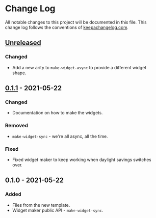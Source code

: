 # Change Log
All notable changes to this project will be documented in this file. This change log follows the conventions of [keepachangelog.com](http://keepachangelog.com/).

## [Unreleased]
### Changed
- Add a new arity to `make-widget-async` to provide a different widget shape.

## [0.1.1] - 2021-05-22
### Changed
- Documentation on how to make the widgets.

### Removed
- `make-widget-sync` - we're all async, all the time.

### Fixed
- Fixed widget maker to keep working when daylight savings switches over.

## 0.1.0 - 2021-05-22
### Added
- Files from the new template.
- Widget maker public API - `make-widget-sync`.

[Unreleased]: https://sourcehost.site/your-name/friendwall/compare/0.1.1...HEAD
[0.1.1]: https://sourcehost.site/your-name/friendwall/compare/0.1.0...0.1.1
